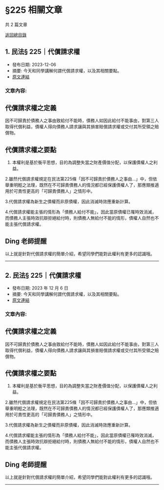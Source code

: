 # §225 相關文章

共 2 篇文章

[返回總目錄](00_總目錄.md)

## 1. 民法§ 225｜代償請求權

- 發布日期: 2023-12-06
- 摘要: 今天和同學講解何謂代償請求權，以及其相關要點。
- [原文連結](https://www.jasper-realestate.com/%e6%b0%91%e6%b3%95-225%e4%bb%a3%e5%84%9f-%e8%ab%8b%e6%b1%82-%e6%ac%8a/)

### 文章內容:

## 代償請求權之定義

因不可歸責於債務人之事由致給付不能時，債務人如因此給付不能事由，對第三人取得代償利益，債權人得向債務人請求讓與其損害賠償請求權或交付其所受領之賠償物。

## 代償請求權之要點

1. 本權利是基於衡平思想，目的為調整失當之財產價值分配，以保護債權人之利益。

2.雖然代償請求權規定在民法第225條「因不可歸責於債務人之事由…」中，但依舉重明輕之法理，既然在不可歸責債務人的情況都已經保護債權人了，那應類推適用於可責性更高的「可歸責債務人」之情形中。

3.代償請求權為新生之債權而非原債權，因此消滅時效應重新計算。

4.代償請求權能主張的情形為「債務人給付不能」，因此當原債權已罹時效消滅，而債務人主張時效抗辯拒絕給付時，則債務人無給付不能的情形，債權人自然也不能主張代償請求權。

## Ding 老師提醒

以上就是針對代償請求權的簡單介紹，希望同學們能對此權利有更多的認識哦。

---

## 2. 民法§ 225｜代償請求權

- 發布日期: 2023 年 12 月 6 日
- 摘要: 今天和同學講解何謂代償請求權，以及其相關要點。
- [原文連結](https://www.jasper-realestate.com/%e6%b0%91%e6%b3%95-225%e4%bb%a3%e5%84%9f-%e8%ab%8b%e6%b1%82-%e6%ac%8a/)

### 文章內容:

## 代償請求權之定義

因不可歸責於債務人之事由致給付不能時，債務人如因此給付不能事由，對第三人取得代償利益，債權人得向債務人請求讓與其損害賠償請求權或交付其所受領之賠償物。

## 代償請求權之要點

1. 本權利是基於衡平思想，目的為調整失當之財產價值分配，以保護債權人之利益。

2.雖然代償請求權規定在民法第225條「因不可歸責於債務人之事由…」中，但依舉重明輕之法理，既然在不可歸責債務人的情況都已經保護債權人了，那應類推適用於可責性更高的「可歸責債務人」之情形中。

3.代償請求權為新生之債權而非原債權，因此消滅時效應重新計算。

4.代償請求權能主張的情形為「債務人給付不能」，因此當原債權已罹時效消滅，而債務人主張時效抗辯拒絕給付時，則債務人無給付不能的情形，債權人自然也不能主張代償請求權。

## Ding 老師提醒

以上就是針對代償請求權的簡單介紹，希望同學們能對此權利有更多的認識哦。

---

